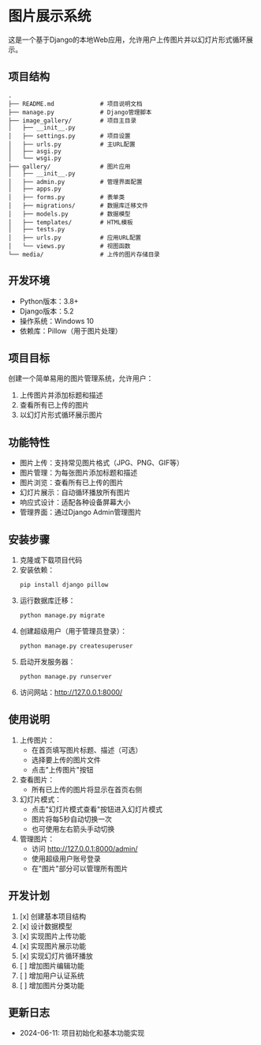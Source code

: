 # 图片展示系统

这是一个基于Django的本地Web应用，允许用户上传图片并以幻灯片形式循环展示。

## 项目结构
```
.
├── README.md             # 项目说明文档
├── manage.py             # Django管理脚本
├── image_gallery/        # 项目主目录
│   ├── __init__.py
│   ├── settings.py       # 项目设置
│   ├── urls.py           # 主URL配置
│   ├── asgi.py
│   └── wsgi.py
├── gallery/              # 图片应用
│   ├── __init__.py
│   ├── admin.py          # 管理界面配置
│   ├── apps.py
│   ├── forms.py          # 表单类
│   ├── migrations/       # 数据库迁移文件
│   ├── models.py         # 数据模型
│   ├── templates/        # HTML模板
│   ├── tests.py
│   ├── urls.py           # 应用URL配置
│   └── views.py          # 视图函数
└── media/                # 上传的图片存储目录
```

## 开发环境
- Python版本：3.8+
- Django版本：5.2
- 操作系统：Windows 10
- 依赖库：Pillow（用于图片处理）

## 项目目标
创建一个简单易用的图片管理系统，允许用户：
1. 上传图片并添加标题和描述
2. 查看所有已上传的图片
3. 以幻灯片形式循环展示图片

## 功能特性
- 图片上传：支持常见图片格式（JPG、PNG、GIF等）
- 图片管理：为每张图片添加标题和描述
- 图片浏览：查看所有已上传的图片
- 幻灯片展示：自动循环播放所有图片
- 响应式设计：适配各种设备屏幕大小
- 管理界面：通过Django Admin管理图片

## 安装步骤
1. 克隆或下载项目代码
2. 安装依赖：
   ```
   pip install django pillow
   ```
3. 运行数据库迁移：
   ```
   python manage.py migrate
   ```
4. 创建超级用户（用于管理员登录）：
   ```
   python manage.py createsuperuser
   ```
5. 启动开发服务器：
   ```
   python manage.py runserver
   ```
6. 访问网站：http://127.0.0.1:8000/

## 使用说明
1. 上传图片：
   - 在首页填写图片标题、描述（可选）
   - 选择要上传的图片文件
   - 点击"上传图片"按钮
2. 查看图片：
   - 所有已上传的图片将显示在首页右侧
3. 幻灯片模式：
   - 点击"幻灯片模式查看"按钮进入幻灯片模式
   - 图片将每5秒自动切换一次
   - 也可使用左右箭头手动切换
4. 管理图片：
   - 访问 http://127.0.0.1:8000/admin/
   - 使用超级用户账号登录
   - 在"图片"部分可以管理所有图片

## 开发计划
1. [x] 创建基本项目结构
2. [x] 设计数据模型
3. [x] 实现图片上传功能
4. [x] 实现图片展示功能
5. [x] 实现幻灯片循环播放
6. [ ] 增加图片编辑功能
7. [ ] 增加用户认证系统
8. [ ] 增加图片分类功能

## 更新日志
- 2024-06-11: 项目初始化和基本功能实现 